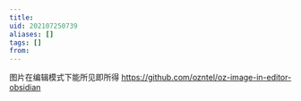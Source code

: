 ```yaml
---
title: 
uid: 202107250739
aliases: []
tags: []
from: 
---
```

图片在编辑模式下能所见即所得
https://github.com/ozntel/oz-image-in-editor-obsidian